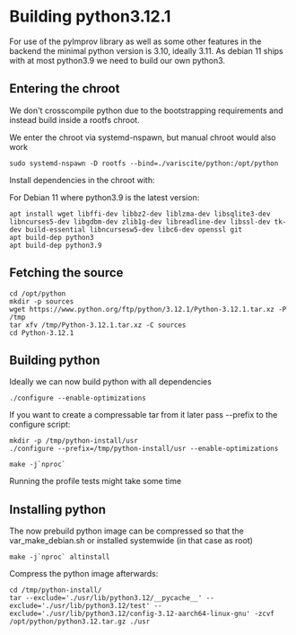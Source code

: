# Building python3.12.1

For use of the pyImprov library as well as some other features in the backend the
minimal python version is 3.10, ideally 3.11. As debian 11 ships with at most
python3.9 we need to build our own python3.

## Entering the chroot
We don't crosscompile python due to the bootstrapping requirements and instead build inside
a rootfs chroot.

We enter the chroot via systemd-nspawn, but manual chroot would also work
```
sudo systemd-nspawn -D rootfs --bind=./variscite/python:/opt/python
```

Install dependencies in the chroot with:

For Debian 11 where python3.9 is the latest version:
```
apt install wget libffi-dev libbz2-dev liblzma-dev libsqlite3-dev libncurses5-dev libgdbm-dev zlib1g-dev libreadline-dev libssl-dev tk-dev build-essential libncursesw5-dev libc6-dev openssl git
apt build-dep python3
apt build-dep python3.9
```

## Fetching the source


```
cd /opt/python
mkdir -p sources
wget https://www.python.org/ftp/python/3.12.1/Python-3.12.1.tar.xz -P /tmp
tar xfv /tmp/Python-3.12.1.tar.xz -C sources
cd Python-3.12.1
```

## Building python

Ideally we can now build python with all dependencies

```
./configure --enable-optimizations

```
If you want to create a compressable tar from it later pass --prefix to the configure script:

```
mkdir -p /tmp/python-install/usr
./configure --prefix=/tmp/python-install/usr --enable-optimizations
```

```
make -j`nproc`
```

Running the profile tests might take some time

## Installing python

The now prebuild python image can be compressed so that the var_make_debian.sh or installed systemwide (in that case as root)

```
make -j`nproc` altinstall
```

Compress the python image afterwards:
```
cd /tmp/python-install/
tar --exclude='./usr/lib/python3.12/__pycache__' --exclude='./usr/lib/python3.12/test' --exclude='./usr/lib/python3.12/config-3.12-aarch64-linux-gnu' -zcvf /opt/python/python3.12.tar.gz ./usr
```
